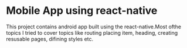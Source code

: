 # Mobile App using react-native
This project contains android app built using the react-native.Most ofthe topics I tried to cover topics like routing placing item, heading, creating resusable pages, difining styles etc.

